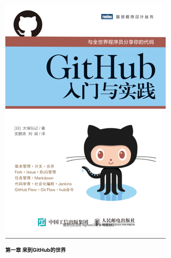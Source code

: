![](./../img/20200428160757.png)

------------------------------------------------------------------

### 第一章 来到GitHub的世界

